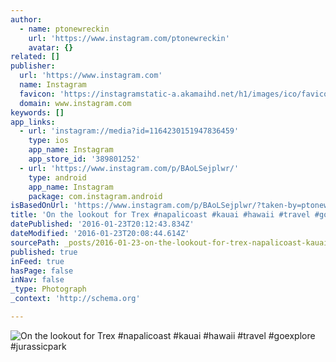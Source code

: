 ```yaml
---
author:
  - name: ptonewreckin
    url: 'https://www.instagram.com/ptonewreckin'
    avatar: {}
related: []
publisher:
  url: 'https://www.instagram.com'
  name: Instagram
  favicon: 'https://instagramstatic-a.akamaihd.net/h1/images/ico/favicon.ico/7cdab0872b15.ico'
  domain: www.instagram.com
keywords: []
app_links:
  - url: 'instagram://media?id=1164230151947836459'
    type: ios
    app_name: Instagram
    app_store_id: '389801252'
  - url: 'https://www.instagram.com/p/BAoLSejplwr/'
    type: android
    app_name: Instagram
    package: com.instagram.android
isBasedOnUrl: 'https://www.instagram.com/p/BAoLSejplwr/?taken-by=ptonewreckin'
title: 'On the lookout for Trex #napalicoast #kauai #hawaii #travel #goexplore #jurassicpark'
datePublished: '2016-01-23T20:12:43.834Z'
dateModified: '2016-01-23T20:08:44.614Z'
sourcePath: _posts/2016-01-23-on-the-lookout-for-trex-napalicoast-kauai-hawaii-travel.md
published: true
inFeed: true
hasPage: false
inNav: false
_type: Photograph
_context: 'http://schema.org'

---
```

![On the lookout for Trex &num;napalicoast &num;kauai &num;hawaii &num;travel &num;goexplore &num;jurassicpark](https://scontent.cdninstagram.com/hphotos-xpa1/t51.2885-15/sh0.08/e35/p640x640/12519180_1552677608381665_899974810_n.jpg)